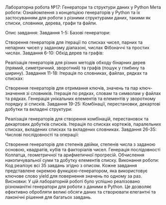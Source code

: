 Лабораторна робота №17: Генератори та структури даних у Python
Мета роботи:
Ознайомлення з концепцією генераторів у Python та їх застосуванням для роботи з різними структурами даних, такими як списки, словники, дерева, графи та файли.

Опис завдання:
Завдання 1-5: Базові генератори:

Створення генераторів для ітерації по списках чисел, парних та непарних чисел у заданому діапазоні, числах Фібоначчі та простих числах.
Завдання 6-10: Обхід дерев та графів:

Реалізація генераторів для різних методів обходу бінарних дерев (прямий, симетричний, зворотний) та графів (пошук у глибину та ширину).
Завдання 11-18: Ітерація по словниках, файлах, рядках та списках:

Створення генераторів для отримання ключів, значень та пар ключ-значення зі словників.
Ітерація по рядках, словам та символам у файлах та рядках.
Генерація унікальних елементів та елементів у зворотному порядку зі списків.
Завдання 19-25: Комбінації, перестановки, декартові добутки та вкладені структури:

Реалізація генераторів для створення комбінацій, перестановок та декартових добутків списків.
Ітерація по списках кортежів, паралельних списках, вкладених списках та вкладених словниках.
Завдання 26-35: Числові послідовності та операції:

Створення генераторів для степенів двійки, степенів числа з заданою основою, квадратів, кубів та факторіалів чисел.
Генерація послідовності Коллатца, геометричної та арифметичної прогресій.
Обчислення накопичувальної суми та добутку елементів списку.
Виконання роботи:
Код реалізує всі 35 завдань згідно з описом. Кожне завдання представлене окремою функцією-генератором, яка використовує ключове слово yield для повернення значень по одному за раз.
Висновки:
У цій лабораторній роботі було успішно реалізовано різноманітні генератори для роботи з даними в Python. Це дозволяє ефективно обробляти великі обсяги даних та створювати елегантні та лаконічні рішення для багатьох завдань.
